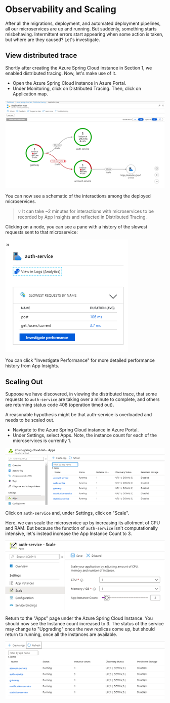 # Observability and Scaling

After all the migrations, deployment, and automated deployment pipelines, all our microservices are up and running. But suddenly, something starts misbehaving. Intermittent errors start appearing when some action is taken, but where are they caused? Let's investigate.

## View distributed trace

Shortly after creating the Azure Spring Cloud instance in Section 1, we enabled distributed tracing. Now, let's make use of it.

- Open the Azure Spring Cloud instance in Azure Portal.
- Under Monitoring, click on Distributed Tracing. Then, click on Application map.

![Application map](media/01-application-map.png)

You can now see a schematic of the interactions among the deployed microservices.

> 💡 It can take ~2 minutes for interactions with microservices to be recorded by App Insights and reflected in Distributed Tracing.

Clicking on a node, you can see a pane with a history of the slowest requests sent to that microservice:

![Slowest requests](media/02-slowest-requests.png)

You can click "Investigate Performance" for more detailed performance history from App Insights.

## Scaling Out

Suppose we have discovered, in viewing the distributed trace, that some requests to `auth-service` are taking over a minute to complete, and others are returning status code 408 (operation timed out).

A reasonable hypothesis might be that auth-service is overloaded and needs to be scaled out.

- Navigate to the Azure Spring Cloud instance in Azure Portal.
- Under Settings, select Apps. Note, the instance count for each of the microservices is currently 1.

![instance count before scaling](media/03-instance-count-before-scaling.png)

Click on `auth-service` and, under Settings, click on "Scale".

Here, we can scale the microservice up by increasing its allotment of CPU and RAM. But because the function of `auth-service` isn't computationally intensive, let's instead increase the App Instance Count to 3.

![scale out `auth service`](media/04-scale-out-auth-service.png)

Return to the "Apps" page under the Azure Spring Cloud Instance. You should now see the Instance count increased to 3. The status of the service may change to "Upgrading" once the new replicas come up, but should return to running, once all the instances are available.

![instance-count-after-scaling](media/05-instance-count-after-scaling.png)
